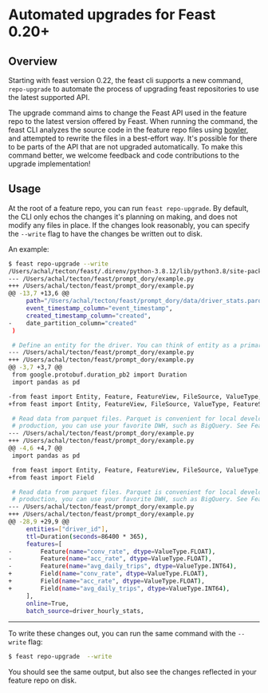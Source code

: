 # Automated upgrades for Feast 0.20+

## Overview

Starting with feast version 0.22, the feast cli supports a new command, `repo-upgrade` to automate the process of upgrading feast repositories to use the latest supported API.

The upgrade command aims to change the Feast API used in the feature repo to the latest version offered by Feast. When running the command, the feast CLI analyzes the source code in the feature repo files using [bowler](https://pybowler.io/), and attempted to rewrite the files in a best-effort way. It's possible for there to be parts of the API that are not upgraded automatically. To make this command better, we welcome feedback and code contributions to the upgrade implementation!


## Usage

At the root of a feature repo, you can run `feast repo-upgrade`. By default, the CLI only echos the changes it's planning on making, and does not modify any files in place. If the changes look reasonably, you can specify the `--write` flag to have the changes be written out to disk.

An example:
```bash
$ feast repo-upgrade --write
/Users/achal/tecton/feast/.direnv/python-3.8.12/lib/python3.8/site-packages/pkg_resources/_vendor/packaging/specifiers.py:273: DeprecationWarning: Creating a LegacyVersion has been deprecated and will be removed in the next major release
--- /Users/achal/tecton/feast/prompt_dory/example.py
+++ /Users/achal/tecton/feast/prompt_dory/example.py
@@ -13,7 +13,6 @@
     path="/Users/achal/tecton/feast/prompt_dory/data/driver_stats.parquet",
     event_timestamp_column="event_timestamp",
     created_timestamp_column="created",
-    date_partition_column="created"
 )

 # Define an entity for the driver. You can think of entity as a primary key used to
--- /Users/achal/tecton/feast/prompt_dory/example.py
+++ /Users/achal/tecton/feast/prompt_dory/example.py
@@ -3,7 +3,7 @@
 from google.protobuf.duration_pb2 import Duration
 import pandas as pd

-from feast import Entity, Feature, FeatureView, FileSource, ValueType, FeatureService, OnDemandFeatureView
+from feast import Entity, FeatureView, FileSource, ValueType, FeatureService, OnDemandFeatureView

 # Read data from parquet files. Parquet is convenient for local development mode. For
 # production, you can use your favorite DWH, such as BigQuery. See Feast documentation
--- /Users/achal/tecton/feast/prompt_dory/example.py
+++ /Users/achal/tecton/feast/prompt_dory/example.py
@@ -4,6 +4,7 @@
 import pandas as pd

 from feast import Entity, Feature, FeatureView, FileSource, ValueType, FeatureService, OnDemandFeatureView
+from feast import Field

 # Read data from parquet files. Parquet is convenient for local development mode. For
 # production, you can use your favorite DWH, such as BigQuery. See Feast documentation
--- /Users/achal/tecton/feast/prompt_dory/example.py
+++ /Users/achal/tecton/feast/prompt_dory/example.py
@@ -28,9 +29,9 @@
     entities=["driver_id"],
     ttl=Duration(seconds=86400 * 365),
     features=[
-        Feature(name="conv_rate", dtype=ValueType.FLOAT),
-        Feature(name="acc_rate", dtype=ValueType.FLOAT),
-        Feature(name="avg_daily_trips", dtype=ValueType.INT64),
+        Field(name="conv_rate", dtype=ValueType.FLOAT),
+        Field(name="acc_rate", dtype=ValueType.FLOAT),
+        Field(name="avg_daily_trips", dtype=ValueType.INT64),
     ],
     online=True,
     batch_source=driver_hourly_stats,
```
---
To write these changes out, you can run the same command with the `--write` flag:
```bash
$ feast repo-upgrade  --write
```

You should see the same output, but also see the changes reflected in your feature repo on disk.